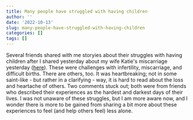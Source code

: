 ```yaml
---
title: Many people have struggled with having children
author: ''
date: '2022-10-13'
slug: many-people-have-struggled-with-having-children
categories: []
tags: []
---
```


Several friends shared with me storyies about their struggles with having children after I shared yesterday about my wife Katie's miscarriage yesterday ([here](https://joshuamrosenberg.com/post/2022/10/12/tragedy-and-experiencing-loss/)). These were challenges with infertility, miscarriage, and difficult births. There are others, too. It was heartbreaking; not in some saint-like - but rather in a clarifying - way, it is hard to read about the loss and heartache of others. Two comments stuck out; both were from friends who described their experiences as the hardest and darkest days of their lives. I was not unaware of these struggles, but I am more aware now, and I wonder there is more to be gained from sharing a bit more about these experiences to feel (and help others feel) less alone.